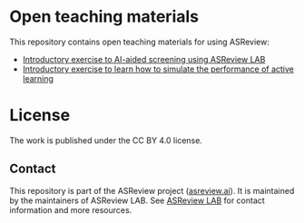 # Open teaching materials

This repository contains open teaching materials for using ASReview:


- [Introductory exercise to AI-aided screening using ASReview LAB](https://github.com/asreview/asreview-academy/blob/main/introducing-ASReview-LAB/README.md)
- [Introductory exercise to learn how to simulate the performance of active learning](https://github.com/asreview/asreview-academy/blob/main/introducing-simulation-mode/README.md)

# License 

The work is published under the CC BY 4.0 license.

## Contact

This repository is part of the ASReview project ([asreview.ai](https://asreview.ai)). It is maintained by the
maintainers of ASReview LAB. See [ASReview
LAB](https://github.com/asreview/asreview) for contact information and more
resources.

